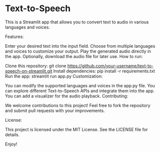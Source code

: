 # Text-to-Speech
This is a Streamlit app that allows you to convert text to audio in various languages and voices.

Features:

Enter your desired text into the input field.
Choose from multiple languages and voices to customize your output.
Play the generated audio directly in the app.
Optionally, download the audio file for later use.
How to run:

Clone this repository: git clone https://github.com/your-username/text-to-speech-on-streamlit.git
Install dependencies: pip install -r requirements.txt
Run the app: streamlit run app.py
Customization:

You can modify the supported languages and voices in the app.py file.
You can explore different Text-to-Speech APIs and integrate them into the app.
You can add a visualizer for the audio playback.
Contributing:

We welcome contributions to this project! Feel free to fork the repository and submit pull requests with your improvements.

License:

This project is licensed under the MIT License. See the LICENSE file for details.

Enjoy!
